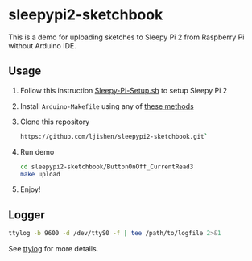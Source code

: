 # sleepypi2-sketchbook

This is a demo for uploading sketches to Sleepy Pi 2 from Raspberry Pi without Arduino IDE.

## Usage

1. Follow this instruction [Sleepy-Pi-Setup.sh](https://github.com/ljishen/Sleepy-Pi-Setup) to setup Sleepy Pi 2

1. Install `Arduino-Makefile` using any of [these methods](https://github.com/sudar/Arduino-Makefile/#installation)

1. Clone this repository
   ```bash
   https://github.com/ljishen/sleepypi2-sketchbook.git`
   ```

1. Run demo
   ```bash
   cd sleepypi2-sketchbook/ButtonOnOff_CurrentRead3
   make upload
   ```

1. Enjoy!


## Logger

```bash
ttylog -b 9600 -d /dev/ttyS0 -f | tee /path/to/logfile 2>&1
```
See [ttylog](http://ttylog.sourceforge.net/index.html) for more details.
